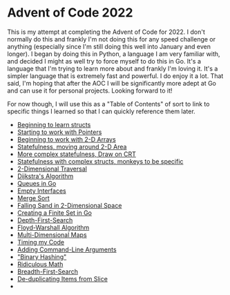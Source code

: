 # Advent of Code 2022

This is my attempt at completing the Advent of Code for 2022. I don't normally do this and frankly I'm not doing this for any speed challenge or anything (especially since I'm still doing this well into January and even longer). I began by doing this in Python, a language I am very familiar with, and decided I might as well try to force myself to do this in Go. It's a language that I'm trying to learn more about and frankly I'm loving it. It's a simpler language that is extremely fast and powerful. I do enjoy it a lot. That said, I'm hoping that after the AOC I will be significantly more adept at Go and can use it for personal projects. Looking forward to it!

For now though, I will use this as a "Table of Contents" of sort to link to specific things I learned so that I can quickly reference them later.

- [Beginning to learn structs](/day6/)
- [Starting to work with Pointers](/day7/)
- [Beginning to work with 2-D Arrays](/day8/)
- [Statefulness, moving around 2-D Area](/day9/)
- [More complex statefulness, Draw on CRT](/day10/)
- [Statefulness with complex structs, monkeys to be specific](/day11/)
- [2-Dimensional Traversal](/day12/)
- [Dijkstra's Algorithm](/day12_2/)
- [Queues in Go](/day12_2/)
- [Empty Interfaces](/day13/)
- [Merge Sort](/day13/)
- [Falling Sand in 2-Dimensional Space](/day14/)
- [Creating a Finite Set in Go](/day15/)
- [Depth-First-Search](/day16/)
- [Floyd-Warshall Algorithm](/day16/)
- [Multi-Dimensional Maps](/day16/)
- [Timing my Code](/day16/)
- [Adding Command-Line Arguments](/day17/)
- ["Binary Hashing"](/day17/)
- [Ridiculous Math](/day17/)
- [Breadth-First-Search](/day18/)
- [De-duplicating Items from Slice](/day18/)
-